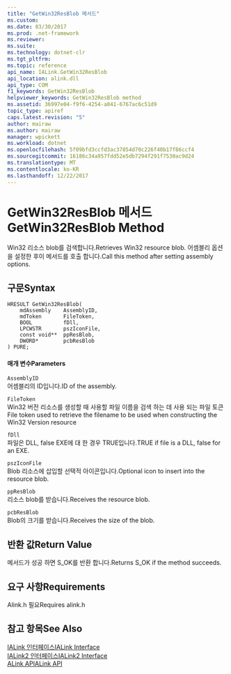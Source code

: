 ```yaml
---
title: "GetWin32ResBlob 메서드"
ms.custom: 
ms.date: 03/30/2017
ms.prod: .net-framework
ms.reviewer: 
ms.suite: 
ms.technology: dotnet-clr
ms.tgt_pltfrm: 
ms.topic: reference
api_name: IALink.GetWin32ResBlob
api_location: alink.dll
api_type: COM
f1_keywords: GetWin32ResBlob
helpviewer_keywords: GetWin32ResBlob method
ms.assetid: 36997e04-f9f6-4254-a041-6767ac6c51d9
topic_type: apiref
caps.latest.revision: "5"
author: mairaw
ms.author: mairaw
manager: wpickett
ms.workload: dotnet
ms.openlocfilehash: 5f09bfd3ccfd3ac37854d70c226f40b17f86ccf4
ms.sourcegitcommit: 16186c34a957fdd52e5db7294f291f7530ac9d24
ms.translationtype: MT
ms.contentlocale: ko-KR
ms.lasthandoff: 12/22/2017
---
```

# <a name="getwin32resblob-method"></a><span data-ttu-id="8250e-102">GetWin32ResBlob 메서드</span><span class="sxs-lookup"><span data-stu-id="8250e-102">GetWin32ResBlob Method</span></span>
<span data-ttu-id="8250e-103">Win32 리소스 blob를 검색합니다.</span><span class="sxs-lookup"><span data-stu-id="8250e-103">Retrieves Win32 resource blob.</span></span> <span data-ttu-id="8250e-104">어셈블리 옵션을 설정한 후이 메서드를 호출 합니다.</span><span class="sxs-lookup"><span data-stu-id="8250e-104">Call this method after setting assembly options.</span></span>  
  
## <a name="syntax"></a><span data-ttu-id="8250e-105">구문</span><span class="sxs-lookup"><span data-stu-id="8250e-105">Syntax</span></span>  
  
```  
HRESULT GetWin32ResBlob(  
    mdAssembly    AssemblyID,  
    mdToken       FileToken,  
    BOOL          fDll,  
    LPCWSTR       pszIconFile,  
    const void**  ppResBlob,  
    DWORD*        pcbResBlob  
) PURE;  
```  
  
#### <a name="parameters"></a><span data-ttu-id="8250e-106">매개 변수</span><span class="sxs-lookup"><span data-stu-id="8250e-106">Parameters</span></span>  
 `AssemblyID`  
 <span data-ttu-id="8250e-107">어셈블리의 ID입니다.</span><span class="sxs-lookup"><span data-stu-id="8250e-107">ID of the assembly.</span></span>  
  
 `FileToken`  
 <span data-ttu-id="8250e-108">Win32 버전 리소스를 생성할 때 사용할 파일 이름을 검색 하는 데 사용 되는 파일 토큰</span><span class="sxs-lookup"><span data-stu-id="8250e-108">File token used to retrieve the filename to be used when constructing the Win32 Version resource</span></span>  
  
 `fDll`  
 <span data-ttu-id="8250e-109">파일은 DLL, false EXE에 대 한 경우 TRUE입니다.</span><span class="sxs-lookup"><span data-stu-id="8250e-109">TRUE if file is a DLL, false for an EXE.</span></span>  
  
 `pszIconFile`  
 <span data-ttu-id="8250e-110">Blob 리소스에 삽입할 선택적 아이콘입니다.</span><span class="sxs-lookup"><span data-stu-id="8250e-110">Optional icon to insert into the resource blob.</span></span>  
  
 `ppResBlob`  
 <span data-ttu-id="8250e-111">리소스 blob를 받습니다.</span><span class="sxs-lookup"><span data-stu-id="8250e-111">Receives the resource blob.</span></span>  
  
 `pcbResBlob`  
 <span data-ttu-id="8250e-112">Blob의 크기를 받습니다.</span><span class="sxs-lookup"><span data-stu-id="8250e-112">Receives the size of the blob.</span></span>  
  
## <a name="return-value"></a><span data-ttu-id="8250e-113">반환 값</span><span class="sxs-lookup"><span data-stu-id="8250e-113">Return Value</span></span>  
 <span data-ttu-id="8250e-114">메서드가 성공 하면 S_OK를 반환 합니다.</span><span class="sxs-lookup"><span data-stu-id="8250e-114">Returns S_OK if the method succeeds.</span></span>  
  
## <a name="requirements"></a><span data-ttu-id="8250e-115">요구 사항</span><span class="sxs-lookup"><span data-stu-id="8250e-115">Requirements</span></span>  
 <span data-ttu-id="8250e-116">Alink.h 필요</span><span class="sxs-lookup"><span data-stu-id="8250e-116">Requires alink.h</span></span>  
  
## <a name="see-also"></a><span data-ttu-id="8250e-117">참고 항목</span><span class="sxs-lookup"><span data-stu-id="8250e-117">See Also</span></span>  
 [<span data-ttu-id="8250e-118">IALink 인터페이스</span><span class="sxs-lookup"><span data-stu-id="8250e-118">IALink Interface</span></span>](../../../../docs/framework/unmanaged-api/alink/ialink-interface.md)  
 [<span data-ttu-id="8250e-119">IALink2 인터페이스</span><span class="sxs-lookup"><span data-stu-id="8250e-119">IALink2 Interface</span></span>](../../../../docs/framework/unmanaged-api/alink/ialink2-interface.md)  
 [<span data-ttu-id="8250e-120">ALink API</span><span class="sxs-lookup"><span data-stu-id="8250e-120">ALink API</span></span>](../../../../docs/framework/unmanaged-api/alink/index.md)
